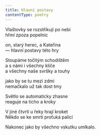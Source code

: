 ```yaml
---
title: Hlavní postavy
contentType: poetry
---
```


<section>

Vlaštovky se rozstřikují po nebi  
hřmí zpoza popelnic

on, starý herec, a Kateřina  
— hlavní postavy této hry

Stoupáme točitým schodištěm  
a s námi i všechny klíče  
a všechny naše svršky a touhy

jako by se tu mezi zdmi  
nemačkalo už tak dost tmy

Světlo se automaticky zhasne  
reaguje na ticho a kroky

V jiné čtvrti u řeky hrají kroket  
Někdo se ke smrti proťuká palicí

Nakonec jako by všechno vskutku umlkalo.

</section>
